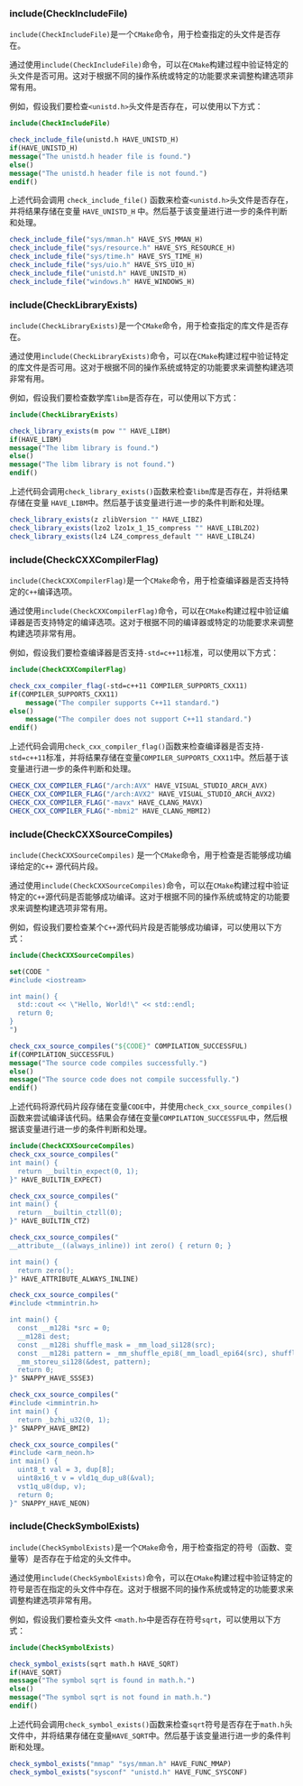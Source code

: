 ### include(CheckIncludeFile)
`include(CheckIncludeFile)`是一个`CMake`命令，用于检查指定的头文件是否存在。

通过使用`include(CheckIncludeFile)`命令，可以在`CMake`构建过程中验证特定的头文件是否可用。这对于根据不同的操作系统或特定的功能要求来调整构建选项非常有用。

例如，假设我们要检查`<unistd.h>`头文件是否存在，可以使用以下方式：

```cmake
include(CheckIncludeFile)

check_include_file(unistd.h HAVE_UNISTD_H)
if(HAVE_UNISTD_H)
message("The unistd.h header file is found.")
else()
message("The unistd.h header file is not found.")
endif()
```
上述代码会调用 `check_include_file()` 函数来检查` <unistd.h> `头文件是否存在，并将结果存储在变量 `HAVE_UNISTD_H` 中。然后基于该变量进行进一步的条件判断和处理。
```cmake
check_include_file("sys/mman.h" HAVE_SYS_MMAN_H)
check_include_file("sys/resource.h" HAVE_SYS_RESOURCE_H)
check_include_file("sys/time.h" HAVE_SYS_TIME_H)
check_include_file("sys/uio.h" HAVE_SYS_UIO_H)
check_include_file("unistd.h" HAVE_UNISTD_H)
check_include_file("windows.h" HAVE_WINDOWS_H)
```

### include(CheckLibraryExists)
`include(CheckLibraryExists)`是一个`CMake`命令，用于检查指定的库文件是否存在。

通过使用`include(CheckLibraryExists)`命令，可以在`CMake`构建过程中验证特定的库文件是否可用。这对于根据不同的操作系统或特定的功能要求来调整构建选项非常有用。

例如，假设我们要检查数学库`libm`是否存在，可以使用以下方式：

```cmake
include(CheckLibraryExists)

check_library_exists(m pow "" HAVE_LIBM)
if(HAVE_LIBM)
message("The libm library is found.")
else()
message("The libm library is not found.")
endif()
```
上述代码会调用`check_library_exists()`函数来检查`libm`库是否存在，并将结果存储在变量 `HAVE_LIBM`中。然后基于该变量进行进一步的条件判断和处理。
```cmake
check_library_exists(z zlibVersion "" HAVE_LIBZ)
check_library_exists(lzo2 lzo1x_1_15_compress "" HAVE_LIBLZO2)
check_library_exists(lz4 LZ4_compress_default "" HAVE_LIBLZ4)
```

### include(CheckCXXCompilerFlag)
`include(CheckCXXCompilerFlag)`是一个`CMake`命令，用于检查编译器是否支持特定的`C++`编译选项。

通过使用`include(CheckCXXCompilerFlag)`命令，可以在`CMake`构建过程中验证编译器是否支持特定的编译选项。这对于根据不同的编译器或特定的功能要求来调整构建选项非常有用。

例如，假设我们要检查编译器是否支持`-std=c++11`标准，可以使用以下方式：

```cmake
include(CheckCXXCompilerFlag)

check_cxx_compiler_flag(-std=c++11 COMPILER_SUPPORTS_CXX11)
if(COMPILER_SUPPORTS_CXX11)
    message("The compiler supports C++11 standard.")
else()
    message("The compiler does not support C++11 standard.")
endif()
```
上述代码会调用`check_cxx_compiler_flag()`函数来检查编译器是否支持`-std=c++11`标准，并将结果存储在变量`COMPILER_SUPPORTS_CXX11`中。然后基于该变量进行进一步的条件判断和处理。

```cmake
CHECK_CXX_COMPILER_FLAG("/arch:AVX" HAVE_VISUAL_STUDIO_ARCH_AVX)
CHECK_CXX_COMPILER_FLAG("/arch:AVX2" HAVE_VISUAL_STUDIO_ARCH_AVX2)
CHECK_CXX_COMPILER_FLAG("-mavx" HAVE_CLANG_MAVX)
CHECK_CXX_COMPILER_FLAG("-mbmi2" HAVE_CLANG_MBMI2)
```

### include(CheckCXXSourceCompiles)
`include(CheckCXXSourceCompiles)` 是一个`CMake`命令，用于检查是否能够成功编译给定的`C++` 源代码片段。

通过使用`include(CheckCXXSourceCompiles)`命令，可以在`CMake`构建过程中验证特定的`C++`源代码是否能够成功编译。这对于根据不同的操作系统或特定的功能要求来调整构建选项非常有用。

例如，假设我们要检查某个`C++`源代码片段是否能够成功编译，可以使用以下方式：

```cmake
include(CheckCXXSourceCompiles)

set(CODE "
#include <iostream>

int main() {
  std::cout << \"Hello, World!\" << std::endl;
  return 0;
}
")

check_cxx_source_compiles("${CODE}" COMPILATION_SUCCESSFUL)
if(COMPILATION_SUCCESSFUL)
message("The source code compiles successfully.")
else()
message("The source code does not compile successfully.")
endif()
```
上述代码将源代码片段存储在变量`CODE`中，并使用`check_cxx_source_compiles()`函数来尝试编译该代码。结果会存储在变量`COMPILATION_SUCCESSFUL`中，然后根据该变量进行进一步的条件判断和处理。

```cmake
include(CheckCXXSourceCompiles)
check_cxx_source_compiles("
int main() {
  return __builtin_expect(0, 1);
}" HAVE_BUILTIN_EXPECT)

check_cxx_source_compiles("
int main() {
  return __builtin_ctzll(0);
}" HAVE_BUILTIN_CTZ)

check_cxx_source_compiles("
__attribute__((always_inline)) int zero() { return 0; }

int main() {
  return zero();
}" HAVE_ATTRIBUTE_ALWAYS_INLINE)

check_cxx_source_compiles("
#include <tmmintrin.h>

int main() {
  const __m128i *src = 0;
  __m128i dest;
  const __m128i shuffle_mask = _mm_load_si128(src);
  const __m128i pattern = _mm_shuffle_epi8(_mm_loadl_epi64(src), shuffle_mask);
  _mm_storeu_si128(&dest, pattern);
  return 0;
}" SNAPPY_HAVE_SSSE3)

check_cxx_source_compiles("
#include <immintrin.h>
int main() {
  return _bzhi_u32(0, 1);
}" SNAPPY_HAVE_BMI2)

check_cxx_source_compiles("
#include <arm_neon.h>
int main() {
  uint8_t val = 3, dup[8];
  uint8x16_t v = vld1q_dup_u8(&val);
  vst1q_u8(dup, v);
  return 0;
}" SNAPPY_HAVE_NEON)
```

### include(CheckSymbolExists)
`include(CheckSymbolExists)`是一个`CMake`命令，用于检查指定的符号（函数、变量等）是否存在于给定的头文件中。

通过使用`include(CheckSymbolExists)`命令，可以在`CMake`构建过程中验证特定的符号是否在指定的头文件中存在。这对于根据不同的操作系统或特定的功能要求来调整构建选项非常有用。

例如，假设我们要检查头文件 `<math.h>`中是否存在符号`sqrt`，可以使用以下方式：

```cmake
include(CheckSymbolExists)

check_symbol_exists(sqrt math.h HAVE_SQRT)
if(HAVE_SQRT)
message("The symbol sqrt is found in math.h.")
else()
message("The symbol sqrt is not found in math.h.")
endif()
```
上述代码会调用`check_symbol_exists()`函数来检查`sqrt`符号是否存在于`math.h`头文件中，并将结果存储在变量`HAVE_SQRT`中。然后基于该变量进行进一步的条件判断和处理。

```cmake
check_symbol_exists("mmap" "sys/mman.h" HAVE_FUNC_MMAP)
check_symbol_exists("sysconf" "unistd.h" HAVE_FUNC_SYSCONF)
```


